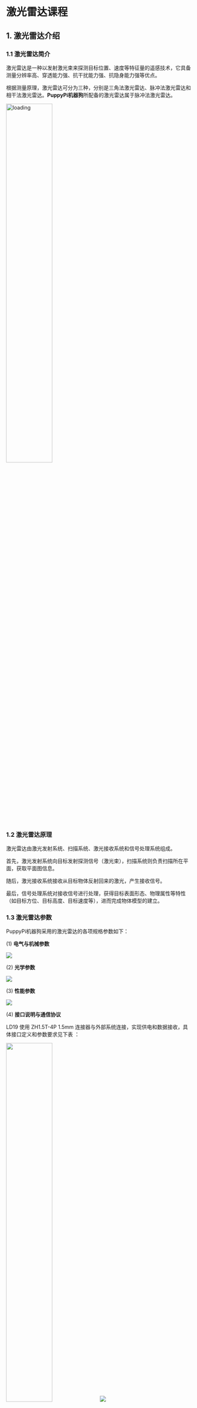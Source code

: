 # 激光雷达课程

## 1. 激光雷达介绍

### 1.1 激光雷达简介

激光雷达是一种以发射激光束来探测目标位置、速度等特征量的遥感技术，它具备测量分辨率高、穿透能力强、抗干扰能力强、抗隐身能力强等优点。

根据测量原理，激光雷达可分为三种，分别是三角法激光雷达、脉冲法激光雷达和相干法激光雷达。**PuppyPi机器狗**所配备的激光雷达属于脉冲法激光雷达。

<img class="common_img" src="../_static/media/chapter_19/section_1/image2.png" alt="loading" style="width:50%" />

### 1.2 激光雷达原理

激光雷达由激光发射系统、扫描系统、激光接收系统和信号处理系统组成。

首先，激光发射系统向目标发射探测信号（激光束），扫描系统则负责扫描所在平面，获取平面图信息。

随后，激光接收系统接收从目标物体反射回来的激光，产生接收信号。

最后，信号处理系统对接收信号进行处理，获得目标表面形态、物理属性等特性（如目标方位、目标高度、目标速度等），进而完成物体模型的建立。

### 1.3 激光雷达参数

PuppyPi机器狗采用的激光雷达的各项规格参数如下：

(1) **电气与机械参数**

<img src="../_static/media/chapter_19/section_1/image3.png"  />

(2) **光学参数**

<img src="../_static/media/chapter_19/section_1/image4.png"  />

(3) **性能参数**

<img src="../_static/media/chapter_19/section_1/image5.png"  />

(4) **接口说明与通信协议**

LD19 使用 ZH1.5T-4P 1.5mm 连接器与外部系统连接，实现供电和数据接收，具体接口定义和参数要求见下表 ：

<img class="common_img" src="../_static/media/chapter_19/section_1/image6.png" style="width:50%" />

<img src="../_static/media/chapter_19/section_1/image7.png"  />

(5) **串口规格**

用户可通过激光雷达上的物理接口，将其与外部系统进行连接。按照系统的通信协议进行通讯，可实时获取扫描的点云数据、设备信息和设备状态，并可设置设备工作模式等。

<img class="common_img" src="../_static/media/chapter_19/section_1/image8.png"  />

## 2. 雷达工作原理及测距方法

### 2.1 激光雷达测距

常见的激光雷达有两种方法得到目标与其之间的距离。一种叫三角测距，一种叫TOF。

TOF我们可以参考下图来理解，激光雷达先将光照射到物体上，物体会将光直接反射到激光雷达上，激光雷达计算光返回的时间，再用这一时间与光速相乘，即可得出物体与激光雷达之间的距离。

<img src="../_static/media/chapter_19/section_2/image2.png"  alt="loading" />

三角测距我们可以参考下图来理解，激光雷达在制作时，进行调整，让光不再直接照射到物体上，而是存在一定的角度再进行照射。这一角度是提前设置且在运行的时候不会改变的，我们可以通过三角函数代入这一角度计算物体到激光雷达的距离。

<img src="../_static/media/chapter_19/section_2/image3.png"  alt="loading" />

### 2.2 激光雷达效果

参考下图理解激光雷达效果，激光雷达发射出光，会照射到物体的表面，当激光雷达接收到物体反射回来的光的时候，就会在光照射到的位置标记出物体的轮廓。

<img src="../_static/media/chapter_19/section_2/image4.png"  alt="loading" />

## 3. 雷达避障

如需了解手机APP的连接方法，可前往目录"**[上手试玩\1. 手机APP安装和连接](https://docs.hiwonder.com/projects/PuppyPi/en/latest/docs/2_play_first_hand.html#app)**"查看相关课程。

### 3.1 玩法开启及关闭步骤

- #### 3.1.1 通过APP开启

(1) 打开手机APP"**WonderPi**"，连接PuppyPi机器狗。

(2) 在模式选择界面点击"**激光雷达**"，进入该玩法的操作界面。

<img src="../_static/media/chapter_19/section_3/image2.png"  />

(3) 点击"**雷达避障**"右侧的开关按键，启动该玩法模式。

<img src="../_static/media/chapter_19/section_3/image3.jpeg"  alt="loading" />

- #### 3.1.2 通过指令开启

:::{Note}
该玩法不需要关闭 APP 自启服务，如已经关闭自启服务，可以输入指令"**sudo systemctl restart start_node.service**"重新启动自启服务，等待机器人蜂鸣器滴一声。
:::

(1)  启动PuppyPi机器狗，通过VNC远程连接树莓派桌面。

(2)  点击系统桌面左上角的图标<img src="../_static/media/chapter_19/section_3/image4.png" style="width:0.32292in;height:0.30208in" />，打开Terminator终端。

(3)  输入指令，并按下回车，进入激光雷达玩法。

```bash
rosservice call /lidar_app/enter "{}"
```

(4)  启动成功后，再输入指令并按下回车，开启雷达避障玩法。

```bash
rosservice call /lidar_app/set_running "data: 1"
```

:::{Note}
效果与手机 APP 开启玩法相同，若需要查看源码，可以在Docker容器中的"**/home/ubuntu/puppypi/src/lidar_app/scripts**"文件夹内找到"**[lidar.py](https://store.hiwonder.com.cn/docs/PuppyPi/pi5/source_code/19/lidar.py)**"。
:::

(5)  如需停止该玩法，输入指令并按下回车。

```bash
rosservice call /lidar_app/set_running "data: 0"
```

(6)  如需关闭玩法，接着输入指令， 并按下回车，关闭雷达避障玩法。

```bash
rosservice call /lidar_app/exit "{}"
```

:::{Note}
玩法在未退出时，会在当前树莓派通电状态下持续运行。为避免过多占用树莓派的运行内存，如需执行其它玩法，请先按照上述指令关闭当前玩法。
:::

### 3.2 功能实现

在这里以书立作为检测物体进行检测，注意，在使用雷达跟随的功能当中，需要被检测的物体高于雷达的扫描水平高度，这样我们的PuppyPi机器狗上面搭载的雷达才能有效的扫描到它的位置信息，然后PuppyPi机器狗直走，当检测到障碍物，PuppyPi机器狗会自动转向，以躲避障碍物。

<img src="../_static/media/chapter_19/section_3/image9.jpeg"  alt="loading" />

<img src="../_static/media/chapter_19/section_3/image10.jpeg"  alt="loading" />

### 3.3 程序参数说明

- #### 3.3.1 Launch文件简要分析

Launch 文件路径位置在Docker容器中的：**/home/ubuntu/puppypi/src/lidar_app/launch/**

<img src="../_static/media/chapter_19/section_3/image14.png"  />

首先启动雷达，它的路径是 \$(find ldlidar)/launch/LD06.launch。 再启动了一个名为lidar_app的节点，使用了lidar_app包中的 lidar.py 文件。output="screen" 指示将节点的输出显示在终端上，respawn="false" 表示如果节点意外终止，将不会重新启动节点。

lidar.py 为程序的源码文件，可以在Docker容器中的"**/home/ubuntu/puppypi/src/lidar_app/scripts/**"路径下查看

- #### 3.3.2 源码文件程序简要分析

该程序的源代码位于Docker容器中的：**[/home/ubuntu/puppypi/src/lidar_app/scripts/lidar.py](https://store.hiwonder.com.cn/docs/PuppyPi/pi5/source_code/19/lidar.py)**

(1) **初始化**

<img src="../_static/media/chapter_19/section_3/image16.png"  />

rospy.init_node(name, anonymous=True): 初始化一个 ROS 节点，使用提供的name 作为节点的名称，并将 anonymous 设置为 True。

self.name: 存储传入的名称作为对象的属性。

其他属性包括控制 Lidar 的一些参数，如运行模式、阈值、扫描角度、速度等。

self.lock: 创建了一个线程锁，用于多线程环境下的安全访问。

(2) **创建ROS服务**

<img src="../_static/media/chapter_19/section_3/image17.png"  />

enter_srv:创建了一个" /enter" 的 ROS 服务，类型为 Trigger，回调函数为enter_func。当调用这个服务时，它会执行enter_func函数。

exit_srv:创建了一个"/exit" 的 ROS 服务，类型为 Trigger，回调函数为exit_func。当调用这个服务时，它会执行exit_func函数。

set_running_srv:创建了一个"/set_running" 的 ROS 服务，类型为 SetInt64，回调函数为set_running_srv_callback。当调用这个服务时，它会执行set_running_srv_callback函数。

set_parameters_srv:创建了一个"/set_parameters" 的 ROS 服务，类型 为 SetFloat64List，回调函数为set_parameters_srv_callback。当调用这个服务时，它会执行set_parameters_srv_callback函数。

heartbeat_srv:创建了一个 Heart 对象，使用了/%s/heartbeat的 ROS主题，设置了一个 5 秒的时间间隔。用于在消息被触发时执行heartbeat_srv_cb函数。

(3) **雷达避障**

<img src="../_static/media/chapter_19/section_3/image18.png"  />

## 4. 雷达跟随

如需了解手机APP的连接方法，可前往目录"**[上手试玩\1. 手机APP安装和连接](https://docs.hiwonder.com/projects/PuppyPi/en/latest/docs/2_play_first_hand.html#app)**"查看相关课程。

### 4.1 玩法开启及关闭步骤

- #### 4.1.1 通过APP开启

(1) 打开手机APP"WonderPi"，连接PuppyPi机器狗。

(2) 在模式选择界面点击"**激光雷达**"，进入该玩法的操作界面。

<img src="../_static/media/chapter_19/section_4/image2.png"  />

(3) 点击"**雷达跟随**"右侧的开关按键，启动该玩法模式。

<img src="../_static/media/chapter_19/section_4/image4.jpeg"  alt="loading" />

- #### 4.1.2 通过指令开启

:::{Note}
该玩法不需要关闭 APP 自启服务，如已经关闭自启服务，可以输入指令"**sudo systemctl restart start_node.service**"重 新启动自启服务，等待机器人蜂鸣器滴一声。
:::

(1)  启动PuppyPi机器狗，通过VNC远程连接树莓派桌面。

(2)  点击系统桌面左上角的图标<img src="../_static/media/chapter_19/section_4/image6.png"  />，打开Terminator终端。

(3)  输入指令，并按下回车，进入激光雷达玩法。
   
```bash
rosservice call /lidar_app/enter "{}"
```

(4)  启动成功后，再输入指令并按下回车，开启雷达跟随玩法。

```bash
rosservice call /lidar_app/set_running "data: 2"
```

:::{Note}
效果与手机 APP 开启玩法相同，若需要查看源码，可以在Docker容器中的"**/home/ubuntu/puppypi/src/lidar_app/scripts**"文件夹内找到"**[lidar.py](https://store.hiwonder.com.cn/docs/PuppyPi/pi5/source_code/19/lidar.py)**"。
:::

(5)  如需停止该玩法，输入指令并按下回车。

```bash
rosservice call /lidar_app/set_running "data: 0"
```

(6)  如需关闭玩法，接着输入指令， 并按下回车，关闭雷达跟随玩法。

```bash
rosservice call /lidar_app/exit** **"{}"
```

:::{Note}
玩法在未退出时，会在当前树莓派通电状态下持续运行。为避免过多占用树莓派的运行内存，如需执行其它玩法，请先按照上述指令关闭当前玩法
:::

### 4.2 功能实现

在这里以书立作为检测物体进行检测，注意，在使用雷达跟随的功能当中，需要被检测的物体高于雷达的扫描水平高度，这样我们的PuppyPi机器狗上面搭载的雷达才能有效的扫描到 它的位置信息，然后PuppyPi机器狗会调整自身位置，使机体和障碍物的间距始终保持在 0.35m左右。

<img src="../_static/media/chapter_19/section_4/image11.jpeg"  alt="loading" />

<img src="../_static/media/chapter_19/section_4/image12.jpeg"  alt="loading" />

### 4.3 程序参数说明

(1) **Launch文件简要分析**

Launch 文件路径位置在Docker容器中的：**/home/ubuntu/puppypi/src/lidar_app/launch/**

<img src="../_static/media/chapter_19/section_4/image13.png" class="common_img" />

首先启动雷达，它的路径是 \$(find ldlidar)/launch/LD06.launch。 再启动了一个名为lidar_app的节点，使用了lidar_app包中的 lidar.py 文件。output="screen" 指示将节点的输出显示在终端上，respawn="false" 表示如果节点意外终止，将不会重新启动节点。

lidar.py 为程序的源码文件，可以在Docker容器中的"**/home/ubuntu/puppypi/src/lidar_app/scripts/**"路径下查看。

(2) **源码文件程序简要分析**

该程序的源代码位于Docker容器中的：**[/home/ubuntu/puppypi/src/lidar_app/scripts/lidar.py](https://store.hiwonder.com.cn/docs/PuppyPi/pi5/source_code/19/lidar.py)**

① **初始化**

<img src="../_static/media/chapter_19/section_4/image15.png"  />

rospy.init_node(name, anonymous=True): 初始化一个 ROS 节点，使用提供的name 作为节点的名称，并将 anonymous 设置为 True。

self.name: 存储传入的名称作为对象的属性。

其他属性包括控制 Lidar 的一些参数，如运行模式、阈值、扫描角度、速度等。

self.lock: 创建了一个线程锁，用于多线程环境下的安全访问。

② **创建ROS服务**

<img src="../_static/media/chapter_19/section_4/image16.png"  />

enter_srv:创建了一个"/enter" 的 ROS 服务，类型为 Trigger，回调函数为enter_func。当调用这个服务时，它会执行enter_func函数。

exit_srv:创建了一个"/exit" 的 ROS 服务，类型为 Trigger，回调函数为exit_func。当调用这个服务时，它会执行exit_func函数。

set_running_srv:创建了一个"/set_running" 的 ROS 服务，类型为 SetInt64，回调函数为set_running_srv_callback。当调用这个服务时，它会执行set_running_srv_callback函数。

set_parameters_srv:创建了一个"/set_parameters" 的 ROS 服务，类型 为 SetFloat64List，回调函数为set_parameters_srv_callback。当调用这个服务时，它会执行set_parameters_srv_callback函数。

heartbeat_srv:创建了一个 Heart 对象，使用了/%s/heartbeat的 ROS主题，设置了一个 5 秒的时间间隔。用于在消息被触发时执行heartbeat_srv_cb函数。

③ **雷达跟随**

<img src="../_static/media/chapter_19/section_4/image17.png"  />

## 5. 雷达警卫

如需了解手机APP的连接方法，可前往目录"**[上手试玩\1. 手机APP安装和连接](https://docs.hiwonder.com/projects/PuppyPi/en/latest/docs/2_play_first_hand.html#app)**"查看相关课程。

### 5.1 玩法开启及关闭步骤

- #### 5.1.1 通过APP开启

(1) 打开手机APP"**WonderPi**"，连接PuppyPi机器狗。

(2) 在模式选择界面点击"**激光雷达**"，进入该玩法的操作界面。

 <img src="../_static/media/chapter_19/section_5/image2.png"  />

(3) 点击"**雷达警卫**"右侧的开关按键，启动该玩法模式。

 <img src="../_static/media/chapter_19/section_5/image4.jpeg"  alt="loading" />

- #### 5.1.2 通过指令开启

:::{Note}
该玩法不需要关闭 APP 自启服务，如已经关闭自启服务，可以输入指令"**sudo systemctl restart start_node.service**"重 新启动自启服务，等待机器人蜂鸣器滴一声。
:::

(1)  启动PuppyPi机器狗，通过VNC远程连接树莓派桌面。

(2)  点击系统桌面左上角的图标<img src="../_static/media/chapter_19/section_5/image6.png"  />，打开Terminator终端。

(3)  输入指令，并按下回车，进入激光雷达玩法。

```bash 
rosservice call /lidar_app/enter "{}"
```

(4)  启动成功后，再输入指令并按下回车，开启雷达警卫玩法。

```bash 
rosservice call /lidar_app/set_running "data: 3"
```

:::{Note}
效果与手机 APP 开启玩法相同，若需要查看源码，可以在Docker容器中的"**/home/ubuntu/puppypi/src/lidar_app/scripts**"文件夹内找到"**[lidar.py](https://store.hiwonder.com.cn/docs/PuppyPi/pi5/source_code/19/lidar.py)**"。
:::

(5)  如需停止该玩法，输入指令并按下回车。

```bash 
rosservice call /lidar_app/set_running "data: 0"
```

(6)  如需关闭玩法，接着输入指令， 并按下回车，关闭雷达警卫玩法。

```bash 
rosservice call /lidar_app/exit "{}"
```

:::{Note}
玩法在未退出时，会在当前树莓派通电状态下持续运行。为避免过多占用树莓派的运行内存，如需执行其它玩法，请先按照上述指令关闭当前玩法。
:::

### 5.2 功能实现

在这里以书立作为检测物体进行检测，注意，在使用雷达跟随的功能当中，需要被检测的物体高于雷达的扫描水平高度，这样我们的PuppyPi机器狗上面搭载的雷达才能有效的扫描到它的位置信息，然后PuppyPi机器狗会调整机体朝向，使机体面向障碍物，即摄像头正对障碍物。

<img src="../_static/media/chapter_19/section_5/image11.jpeg"  alt="loading" />

<img src="../_static/media/chapter_19/section_5/image12.jpeg"  alt="loading" />

### 5.3 程序参数说明

(1) **Launch文件简要分析**

Launch 文件路径位置在Docker容器中的：**/home/ubuntu/puppypi/src/lidar_app/launch/**

<img src="../_static/media/chapter_19/section_5/image13.png"  />

首先启动雷达，它的路径是 \$(find ldlidar)/launch/LD06.launch。 再启动了一个名为lidar_app的节点，使用了lidar_app包中的 lidar.py 文件。output="screen" 指示将节点的输出显示在终端上，respawn="false" 表示如果节点意外终止，将不会重新启动节点。

lidar.py 为程序的源码文件，可以在Docker容器中的"**/home/ubuntu/puppypi/src/lidar_app/scripts/**"路径下查看

(2) **源码文件程序简要分析**

该程序的源代码位于Docker容器中的：**[/home/ubuntu/puppypi/src/lidar_app/scripts/lidar.py](https://store.hiwonder.com.cn/docs/PuppyPi/pi5/source_code/19/lidar.py)**

① **初始化**

<img src="../_static/media/chapter_19/section_5/image15.png"  />

rospy.init_node(name, anonymous=True): 初始化一个 ROS 节点，使用提供的name 作为节点的名称，并将 anonymous 设置为 True。

self.name: 存储传入的名称作为对象的属性。

其他属性包括控制 Lidar 的一些参数，如运行模式、阈值、扫描角度、速度等。

self.lock: 创建了一个线程锁，用于多线程环境下的安全访问。

② **创建ROS服务**

<img src="../_static/media/chapter_19/section_5/image16.png"  />

enter_srv: 创建了一个"/enter" 的 ROS 服务，类型为 Trigger，回调函数为enter_func。当调用这个服务时，它会执行enter_func函数。

exit_srv: 创建了一个"/exit" 的 ROS 服务，类型为 Trigger，回调函数为exit_func。当调用这个服务时，它会执行exit_func函数。

set_running_srv: 创建了一个"/set_running" 的 ROS 服务，类型为 SetInt64，回调函数为set_running_srv_callback。当调用这个服务时，它会执行set_running_srv_callback函数。

set_parameters_srv: 创建了一个"/set_parameters" 的 ROS 服务，类型 为 SetFloat64List，回调函数为set_parameters_srv_callback。当调用这个服务时，它会执行set_parameters_srv_callback函数。

heartbeat_srv: 创建了一个 Heart 对象，使用了/%s/heartbeat的 ROS主题，设置了一个 5 秒的时间间隔。用于在消息被触发时执行heartbeat_srv_cb函数。

③ **雷达警卫**

<img src="../_static/media/chapter_19/section_5/image17.png"  />
